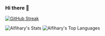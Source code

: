 ### Hi there 👋
[![GitHub Streak](https://github-readme-streak-stats.herokuapp.com?user=Alfihary&theme=blood-dark&hide_border=true&border_radius=11.2&locale=es&date_format=j%20M%5B%20Y%5D)](https://git.io/streak-stats)

![Alfihary's Stats](https://github-readme-stats.vercel.app/api?username=Alfihary&theme=react&show_icons=true&hide_border=true&count_private=true)
![Alfihary's Top Languages](https://github-readme-stats.vercel.app/api/top-langs/?username=Alfihary&theme=react&show_icons=true&hide_border=true&layout=compact)
<!--
**Alfihary/Alfihary** is a ✨ _special_ ✨ repository because its `README.md` (this file) appears on your GitHub profile.

Here are some ideas to get you started:

- 🔭 I’m currently working on ...
- 🌱 I’m currently learning ...
- 👯 I’m looking to collaborate on ...
- 🤔 I’m looking for help with ...
- 💬 Ask me about ...
- 📫 How to reach me: ...
- 😄 Pronouns: ...
- ⚡ Fun fact: ...
-->
